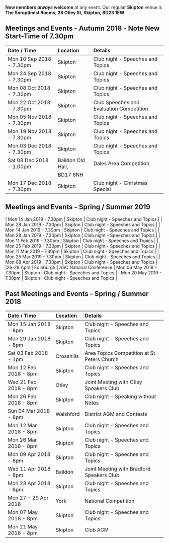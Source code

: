 **New members _always_ welcome** at any event. Our regular **Skipton** venue is 
**The Soroptimist Rooms, 28 Otley St, Skipton, BD23 1EW**


## Meetings and Events - Autumn 2018 - Note New Start-Time of 7.30pm

| Date / Time           | Location          | Details                                    |
|:--------------------- |:----------------- |:------------------------------------------ |
| Mon 10 Sep 2018 - 7.30pm | Skipton           | Club night - Speeches and Topics           |
| Mon 24 Sep 2018 - 7.30pm | Skipton           | Club night - Speeches and Topics           |
| Mon 08 Oct 2018 - 7.30pm | Skipton           | Club night - Speeches and Topics           |
| Mon 22 Oct 2018 - 7.30pm | Skipton           | Club Speeches and Evaluation Competition   |
| Mon 05 Nov 2018 - 7.30pm | Skipton           | Club night - Speeches and Topics           |
| Mon 19 Nov 2018 - 7.30pm | Skipton           | Club night - Speeches and Topics           |
| Mon 03 Dec 2018 - 7.30pm | Skipton           | Club night - Speeches and Topics           |
| Sat 08 Dec 2018 - 1.00pm | Baildon Old Hall, | Dales Area Competition                     |
|                          | BD17 6NH          |                                           |
| Mon 17 Dec 2018 - 7.30pm | Skipton           | Club night - Christmas Special             |

## Meetings and Events - Spring / Summer 2019                                                                   

| Mon 14 Jan 2019 - 7.30pm | Skipton           | Club night - Speeches and Topics           |
| Mon 28 Jan 2019 - 7.30pm | Skipton           | Club night - Speeches and Topics           |
| Mon 14 Jan 2019 - 7.30pm | Skipton           | Club night - Speeches and Topics           |
| Mon 28 Jan 2019 - 7.30pm | Skipton           | Club night - Speeches and Topics           |
| Mon 11 Feb 2019 - 7.30pm | Skipton           | Club night - Speeches and Topics           |
| Mon 25 Feb 2019 - 7.30pm | Skipton           | Club night - Speeches and Topics           |
| Mon 11 Mar 2019 - 7.30pm | Skipton           | Club night - Speeches and Topics           |
| Mon 25 Mar 2019 - 7.30pm | Skipton           | Club night - Speeches and Topics           |
| Mon 08 Apr 2019 - 7.30pm | Skipton           | Club night - Speeches and Topics           |
|26-28 April               | Edinburgh         | ASC National Conference
| Mon 06 May 2019 - 7.30pm | Skipton           | Club night - Speeches and Topics           |
| Mon 20 May 2019 - 7.30pm | Skipton           | Club night - Speeches and Topics           |

## Past Meetings and Events - Spring / Summer 2018  

| Date / Time           | Location          | Details                                    |
|:--------------------- |:----------------- |:------------------------------------------ |
| Mon 15 Jan 2018 - 8pm | Skipton           | Club night - Speeches and Topics           |
| Mon 29 Jan 2018 - 8pm | Skipton           | Club night - Speeches and Topics           |
| Sat 03 Feb 2018 - 1pm | Crosshills        | Area Topics Competition at St Peters Church|
| Mon 12 Feb 2018 - 8pm | Skipton           | Club night - Speeches and Topics           |
| Wed 21 Feb 2018 - 8pm | Otley             | Joint Meeting with Otley Speakers Club     |
| Mon 26 Feb 2018 - 8pm | Skipton           | Club night - Speaking without Notes        |
| Sun 04 Mar 2018 - 8pm | Walshford         | District AGM and Contests                  |
| Mon 12 Mar 2018 - 8pm | Skipton           | Club night - Speeches and Topics           |
| Mon 26 Mar 2018 - 8pm | Skipton           | Club night - Speeches and Topics           |
| Mon 09 Apr 2018 - 8pm | Skipton           | Club night - Speeches and Topics           |
| Wed 11 Apr 2018 - 8pm | Baildon           | Joint Meeting with Bradford Speakers Club  |
| Mon 23 Apr 2018 - 8pm | Skipton           | Club night - Speeches and Topics           |
| Mon 27 - 29 Apr 2018  | York              | National Competition                       |
| Mon 07 May 2018 - 8pm | Skipton           | Club night - Speeches and Topics           |
| Mon 21 May 2018 - 8pm | Skipton           | Club AGM                                   |

